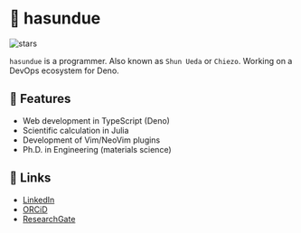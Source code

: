 # :beer: hasundue
![stars](https://img.shields.io/github/stars/hasundue)

`hasundue` is a programmer. Also known as `Shun Ueda` or `Chiezo`. Working on a DevOps ecosystem for Deno.

## :rocket: Features
- Web development in TypeScript (Deno)
- Scientific calculation in Julia
- Development of Vim/NeoVim plugins
- Ph.D. in Engineering (materials science)

## :link: Links
- [LinkedIn](https://www.linkedin.com/in/shun-ueda/)
- [ORCiD](https://orcid.org/my-orcid?orcid=0000-0002-8161-9424)
- [ResearchGate](https://www.researchgate.net/profile/Shun-Ueda)
